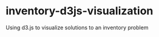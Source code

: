 inventory-d3js-visualization
============================

Using d3.js to visualize solutions to an inventory problem
